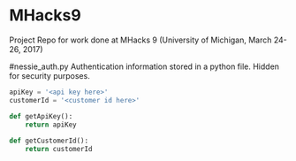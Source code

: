# MHacks9
Project Repo for work done at MHacks 9 (University of Michigan, March 24-26, 2017)

#nessie_auth.py
Authentication information stored in a python file.
Hidden for security purposes.
```python
apiKey = '<api key here>'
customerId = '<customer id here>'

def getApiKey():
	return apiKey
	
def getCustomerId():
	return customerId
```